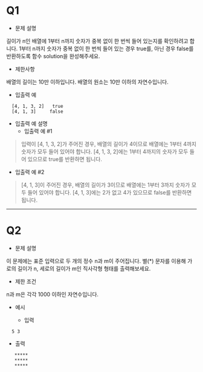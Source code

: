 # Q1

+ 문제 설명

길이가 n인 배열에 1부터 n까지 숫자가 중복 없이 한 번씩 들어 있는지를 확인하려고 합니다.
1부터 n까지 숫자가 중복 없이 한 번씩 들어 있는 경우 true를, 아닌 경우 false를 반환하도록 함수 solution을 완성해주세요.

+ 제한사항

배열의 길이는 10만 이하입니다.
배열의 원소는 10만 이하의 자연수입니다.


+ 입출력 예

<pre><code>  [4, 1, 3, 2]	true
  [4, 1, 3]   	false
</code></pre>
  

+ 입출력 예 설명
  * 입출력 예 #1

>입력이 [4, 1, 3, 2]가 주어진 경우, 배열의 길이가 4이므로 배열에는 1부터 4까지 숫자가 모두 들어 있어야 합니다. [4, 1, 3, 2]에는 1부터 4까지의 숫자가 모두 들어 있으므로 true를 반환하면 됩니다.

  * 입출력 예 #2

>[4, 1, 3]이 주어진 경우, 배열의 길이가 3이므로 배열에는 1부터 3까지 숫자가 모두 들어 있어야 합니다. [4, 1, 3]에는 2가 없고 4가 있으므로 false를 반환하면 됩니다.

****

# Q2

+ 문제 설명

이 문제에는 표준 입력으로 두 개의 정수 n과 m이 주어집니다.
별(*) 문자를 이용해 가로의 길이가 n, 세로의 길이가 m인 직사각형 형태를 출력해보세요.

+ 제한 조건

n과 m은 각각 1000 이하인 자연수입니다.

+ 예시

  * 입력

<pre><code>  5 3
</code></pre>

  * 출력

<pre><code>   *****
   *****
   *****
</code></pre>


